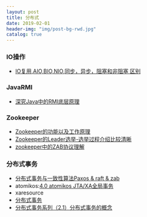 ```yaml
---
layout: post
title: 分布式
date: 2019-02-01
header-img: "img/post-bg-rwd.jpg"
catalog: true
---
```


### IO操作
- [IO复用,AIO,BIO,NIO,同步，异步，阻塞和非阻塞 区别](https://www.cnblogs.com/aspirant/p/6877350.html)

### JavaRMI
- [深究Java中的RMI底层原理](https://blog.csdn.net/sinat_34596644/article/details/52599688)

### Zookeeper
- [Zookeeper的功能以及工作原理](https://www.cnblogs.com/felixzh/p/5869212.html)
- [Zookeeper的Leader选举-选举过程介绍比较清晰](https://blog.csdn.net/gaoshan12345678910/article/details/67638657)
- [zookeeper中的ZAB协议理解](https://blog.csdn.net/junchenbb0430/article/details/77583955)

### 分布式事务
- [分布式事务与一致性算法Paxos & raft & zab](https://blog.csdn.net/followmyinclinations/article/details/52870418)
- atomikos:[4.0 atomikos JTA/XA全局事务](http://www.tianshouzhi.com/api/tutorials/distributed_transaction/386)
- xaresource
- [分布式事务](https://javatar.iteye.com/blog/981787)
- [分布式事务系列（2.1）分布式事务的概念](https://yq.aliyun.com/articles/39047)